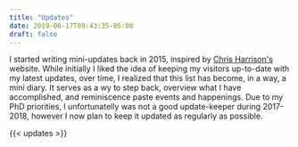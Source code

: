 ```yaml
---
title: "Updates"
date: 2019-06-17T09:43:35-05:00
draft: false
---
```


I started writing mini-updates back in 2015, inspired by <a href="www.chrisharrison.net" target="_blank">Chris Harrison's</a> website. While initially I liked the idea of keeping my visitors up-to-date with my latest updates, over time, I realized that this list has become, in a way, a mini diary. It serves as a wy to step back, overview what I have accomplished, and reminiscence paste events and happenings. Due to my PhD priorities, I unfortunatelly was not a good update-keeper during 2017-2018, however I now plan to keep it updated as regularly as possible.

{{< updates >}}

